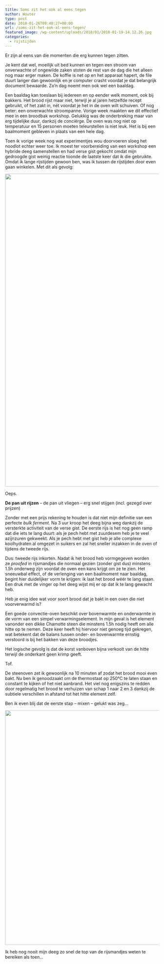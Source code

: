 ```yaml
---
title: Soms zit het ook al eens tegen
author: Wouter
type: post
date: 2018-01-26T09:48:27+00:00
url: /soms-zit-het-ook-al-eens-tegen/
featured_image: /wp-content/uploads/2018/01/2018-01-19-14.12.26.jpg
categories:
  - rijstijden
---
```

Er zijn al eens van die momenten die erg kunnen tegen zitten.

Je kent dat wel, moeilijk uit bed kunnen en tegen een stroom van onverwachte of ongewilde zaken stoten de rest van de dag die het alleen nog maar erger maken. De koffie is net op en het apparaat hapert, de file duurt langer dan gewoonlijk en je computer crasht voordat je dat belangrijk document bewaarde. Zo&#8217;n dag noemt men ook wel een baaldag.
  
Een baaldag kan toeslaan bij iedereen en op eender welk moment, ook bij bakkers. Het brood rijst maar niet, terwijl je al jaren hetzelfde recept gebruikt, of het zakt in, nét voordat je het in de oven wilt schuiven. Of nog beter: een onverwachte stroompanne. Vorige week maakten we dit effectief mee in een broodbak workshop. Gelukkig was de onderbreking maar van erg tijdelijke duur, dankzij de conciërge. De oven was nog niet op temperatuur en 15 personen moeten teleurstellen is niet leuk. Het is bij een baalmoment gebleven in plaats van een hele dag.

Toen ik vorige week nog wat experimentjes wou doorvoeren sloeg het noodlot echter weer toe. Ik moest ter voorbereiding van een workshop een hybride deeg samenstellen en had verse gist gekocht omdat mijn gedroogde gist weinig reactie toonde de laatste keer dat ik die gebruikte. Omdat ik lange rijstijden gewoon ben, was ik tussen de rijstijden door even gaan winkelen. Met dit als gevolg:

<img class="aligncenter size-large wp-image-999" src="https://redzuurdesem.be/wp-content/uploads/2018/01/2018-01-19-14.12.26-768x1024.jpg" alt="" width="768" height="1024" srcset="https://redzuurdesem.be/wp-content/uploads/2018/01/2018-01-19-14.12.26-768x1024.jpg 768w, https://redzuurdesem.be/wp-content/uploads/2018/01/2018-01-19-14.12.26-225x300.jpg 225w, https://redzuurdesem.be/wp-content/uploads/2018/01/2018-01-19-14.12.26-820x1093.jpg 820w" sizes="(max-width: 768px) 100vw, 768px" />

Oeps.

**De pan uit rijzen** &#8211; de pan uit vliegen &#8211; erg snel stijgen (incl. gezegd over prijzen)

Zonder met een prijs rekening te houden is dat niet mijn definitie van een perfecte _bulk ferment_. Na 3 uur kroop het deeg bijna weg dankzij de versterkte activiteit van de verse gist. De eerste rijs is het nog geen ramp dat die iets te lang duurt: als je pech hebt met zuurdesem heb je te veel azijnzuren gekweekt. Als je pech hebt met gist heb je alle complexe koolhydraten al omgezet in suikers en zal het sneller inzakken in de oven of tijdens de tweede rijs.

Dus: tweede rijs inkorten. Nadat ik het brood heb vormgegeven worden ze _proofed_ in rijsmandjes die normaal gezien (zonder gist dus) minstens 1.5h onderweg zijn voordat de oven een kans krijgt om ze te zien. Het sneeuwbal effect, of de verlenging van een baalmoment naar baaldag, begint hier duidelijker vorm te krijgen: ik laat het brood wéér te lang staan. Een druk met de vinger op het deeg wijst mij er op dat ik te lang gewacht heb.

Heb je enig idee wat voor soort brood dat je bakt in een oven die niet voorverwarmd is?

Een goede convectie-oven beschikt over bovenwarmte en onderwarmte in de vorm van een simpel verwarmingselement. In mijn geval is het element vanonder een dikke Chamotte steen die minstens 1.5h nodig heeft om alle hitte op te nemen. Deze keer heeft hij hiervoor niet genoeg tijd gekregen, wat betekent dat de balans tussen onder- en bovenwarmte ernstig verstoord is bij het bakken van deze broodjes.
  
Het logische gevolg is dat de korst vanboven bijna verkoolt van de hitte terwijl de onderkant geen krimp geeft.
  
Tof.

De steenoven zet ik gewoonlijk na 10 minuten af zodat het brood mooi even bakt. Nu ben ik genoodzaakt om de thermostaat op 250°C te laten staan en constant te kijken of het niet aanbrand. Het viel nog enigszins te redden door regelmatig het brood te verhuizen van schap 1 naar 2 en 3 dankzij de subtiele verschillen in afstand tot het hitte element zelf.

Ben ik even blij dat de eerste stap &#8211; mixen &#8211; gelukt was zeg&#8230;

<img class="aligncenter size-large wp-image-1000" src="https://redzuurdesem.be/wp-content/uploads/2018/01/2018-01-19-14.24.42-1024x768.jpg" alt="" width="1024" height="768" srcset="https://redzuurdesem.be/wp-content/uploads/2018/01/2018-01-19-14.24.42-1024x768.jpg 1024w, https://redzuurdesem.be/wp-content/uploads/2018/01/2018-01-19-14.24.42-300x225.jpg 300w, https://redzuurdesem.be/wp-content/uploads/2018/01/2018-01-19-14.24.42-768x576.jpg 768w, https://redzuurdesem.be/wp-content/uploads/2018/01/2018-01-19-14.24.42-820x615.jpg 820w" sizes="(max-width: 1024px) 100vw, 1024px" />

Ik heb nog nooit mijn deeg zo snel de top van de rijsmandjes weten te bereiken als toen&#8230;